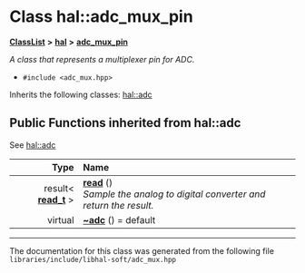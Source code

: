 

# Class hal::adc\_mux\_pin



[**ClassList**](annotated.md) **>** [**hal**](namespacehal.md) **>** [**adc\_mux\_pin**](classhal_1_1adc__mux__pin.md)



_A class that represents a multiplexer pin for ADC._ 

* `#include <adc_mux.hpp>`



Inherits the following classes: [hal::adc](classhal_1_1adc.md)
























































## Public Functions inherited from hal::adc

See [hal::adc](classhal_1_1adc.md)

| Type | Name |
| ---: | :--- |
|  result&lt; [**read\_t**](structhal_1_1adc_1_1read__t.md) &gt; | [**read**](#function-read) () <br>_Sample the analog to digital converter and return the result._  |
| virtual  | [**~adc**](#function-adc) () = default<br> |























































------------------------------
The documentation for this class was generated from the following file `libraries/include/libhal-soft/adc_mux.hpp`

